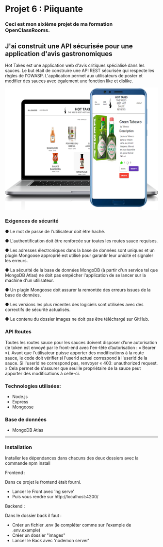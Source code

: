 # Projet 6 : Piiquante

### Ceci est mon sixième projet de ma formation OpenClassRooms.

## J'ai construit une API sécurisée pour une application d'avis gastronomiques

Hot Takes est une application web d'avis critiques spécialisé dans les sauces. Le but était de construire une API REST sécurisée qui respecte les règles de l'OWASP. L'application permet aux utilisateurs de poster et modifier des sauces avec également une fonction like et dislike.

![Présentation sur pc et mobile](https://github.com/CharonTom/my-website/blob/main/src/assets/img/piiquante.png)

### Exigences de sécurité

● Le mot de passe de l'utilisateur doit être haché.

● L'authentification doit être renforcée sur toutes les routes sauce requises.

● Les adresses électroniques dans la base de données sont uniques et un plugin Mongoose approprié est utilisé pour garantir leur unicité et signaler
les erreurs.

● La sécurité de la base de données MongoDB (à partir d'un service tel que
MongoDB Atlas) ne doit pas empêcher l'application de se lancer sur la
machine d'un utilisateur.

● Un plugin Mongoose doit assurer la remontée des erreurs issues de la base
de données.

● Les versions les plus récentes des logiciels sont utilisées avec des correctifs
de sécurité actualisés.

● Le contenu du dossier images ne doit pas être téléchargé sur GitHub.

### API Routes

Toutes les routes sauce pour les sauces doivent disposer d’une autorisation (le
token est envoyé par le front-end avec l'en-tête d’autorisation : « Bearer <token> »).
Avant que l'utilisateur puisse apporter des modifications à la route sauce, le code
doit vérifier si l'userId actuel correspond à l'userId de la sauce. Si l'userId ne
correspond pas, renvoyer « 403: unauthorized request. » Cela permet de s'assurer
que seul le propriétaire de la sauce peut apporter des modifications à celle-ci.




### Technologies utilisées:

- Node.js
- Express
- Mongoose

### Base de données

- MongoDB Atlas

---

### Installation

Installer les dépendances dans chacuns des deux dossiers avec la commande npm install

Frontend :

Dans ce projet le frontend était fourni.

- Lancer le Front avec 'ng serve'
- Puis vous rendre sur http://localhost:4200/

Backend :

Dans le dossier back il faut :

- Créer un fichier .env (le compléter comme sur l'exemple de .env.example)
- Créer un dossier "images"
- Lancer le Back avec 'nodemon server'
